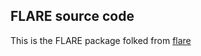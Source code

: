 ## FLARE source code

This is the FLARE package folked from [flare](https://github.com/mir-group/flare)
